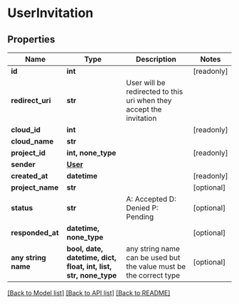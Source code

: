 # UserInvitation


## Properties
Name | Type | Description | Notes
------------ | ------------- | ------------- | -------------
**id** | **int** |  | [readonly] 
**redirect_uri** | **str** | User will be redirected to this uri when they accept the invitation | 
**cloud_id** | **int** |  | [readonly] 
**cloud_name** | **str** |  | 
**project_id** | **int, none_type** |  | [readonly] 
**sender** | [**User**](User.md) |  | 
**created_at** | **datetime** |  | [readonly] 
**project_name** | **str** |  | [optional] 
**status** | **str** |          A: Accepted         D: Denied         P: Pending          | [optional] 
**responded_at** | **datetime, none_type** |  | [optional] 
**any string name** | **bool, date, datetime, dict, float, int, list, str, none_type** | any string name can be used but the value must be the correct type | [optional]

[[Back to Model list]](../README.md#documentation-for-models) [[Back to API list]](../README.md#documentation-for-api-endpoints) [[Back to README]](../README.md)


